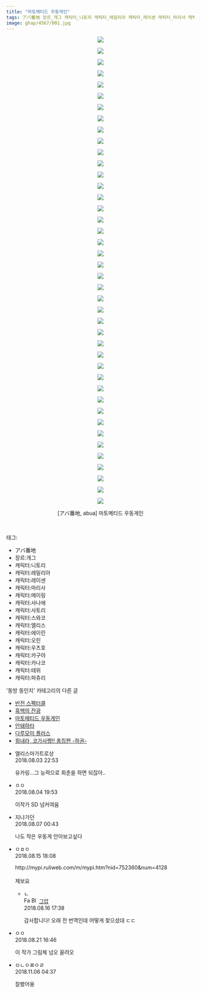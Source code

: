 ```yaml
---
title: "마토메티드 우동게인"
tags: アバ番地 장르_개그 캐릭터_니토리 캐릭터_레밀리아 캐릭터_레이센 캐릭터_마리사 캐릭터_메이링 캐릭터_사나에 캐릭터_사토리 캐릭터_스와코 캐릭터_앨리스 캐릭터_에이린 캐릭터_오린 캐릭터_우츠호 캐릭터_카구야 캐릭터_카나코 캐릭터_테위 캐릭터_파츄리 abua 동방_동인지
image: ghap/4567/001.jpg
---
```

<div class="article">
<p style="text-align: center; clear: none; float: none;"><img src="{{ site.nasurl }}/ghap/4567/001.jpg"/></p>
<p style="text-align: center; clear: none; float: none;"><img src="{{ site.nasurl }}/ghap/4567/002.jpg"/></p>
<p style="text-align: center; clear: none; float: none;"><img src="{{ site.nasurl }}/ghap/4567/003.jpg"/></p>
<p style="text-align: center; clear: none; float: none;"><img src="{{ site.nasurl }}/ghap/4567/004.jpg"/></p>
<p style="text-align: center; clear: none; float: none;"><img src="{{ site.nasurl }}/ghap/4567/005.jpg"/></p>
<p style="text-align: center; clear: none; float: none;"><img src="{{ site.nasurl }}/ghap/4567/006.jpg"/></p>
<p style="text-align: center; clear: none; float: none;"><img src="{{ site.nasurl }}/ghap/4567/007.jpg"/></p>
<p style="text-align: center; clear: none; float: none;"><img src="{{ site.nasurl }}/ghap/4567/008.jpg"/></p>
<p style="text-align: center; clear: none; float: none;"><img src="{{ site.nasurl }}/ghap/4567/009.jpg"/></p>
<p style="text-align: center; clear: none; float: none;"><img src="{{ site.nasurl }}/ghap/4567/010.jpg"/></p>
<p style="text-align: center; clear: none; float: none;"><img src="{{ site.nasurl }}/ghap/4567/011.jpg"/></p>
<p style="text-align: center; clear: none; float: none;"><img src="{{ site.nasurl }}/ghap/4567/012.jpg"/></p>
<p style="text-align: center; clear: none; float: none;"><img src="{{ site.nasurl }}/ghap/4567/013.jpg"/></p>
<p style="text-align: center; clear: none; float: none;"><img src="{{ site.nasurl }}/ghap/4567/014.jpg"/></p>
<p style="text-align: center; clear: none; float: none;"><img src="{{ site.nasurl }}/ghap/4567/015.jpg"/></p>
<p style="text-align: center; clear: none; float: none;"><img src="{{ site.nasurl }}/ghap/4567/016.jpg"/></p>
<p style="text-align: center; clear: none; float: none;"><img src="{{ site.nasurl }}/ghap/4567/017.jpg"/></p>
<p style="text-align: center; clear: none; float: none;"><img src="{{ site.nasurl }}/ghap/4567/018.jpg"/></p>
<p style="text-align: center; clear: none; float: none;"><img src="{{ site.nasurl }}/ghap/4567/019.jpg"/></p>
<p style="text-align: center; clear: none; float: none;"><img src="{{ site.nasurl }}/ghap/4567/020.jpg"/></p>
<p style="text-align: center; clear: none; float: none;"><img src="{{ site.nasurl }}/ghap/4567/021.jpg"/></p>
<p style="text-align: center; clear: none; float: none;"><img src="{{ site.nasurl }}/ghap/4567/022.jpg"/></p>
<p style="text-align: center; clear: none; float: none;"><img src="{{ site.nasurl }}/ghap/4567/023.jpg"/></p>
<p style="text-align: center; clear: none; float: none;"><img src="{{ site.nasurl }}/ghap/4567/024.jpg"/></p>
<p style="text-align: center; clear: none; float: none;"><img src="{{ site.nasurl }}/ghap/4567/025.jpg"/></p>
<p style="text-align: center; clear: none; float: none;"><img src="{{ site.nasurl }}/ghap/4567/026.jpg"/></p>
<p style="text-align: center; clear: none; float: none;"><img src="{{ site.nasurl }}/ghap/4567/027.jpg"/></p>
<p style="text-align: center; clear: none; float: none;"><img src="{{ site.nasurl }}/ghap/4567/028.jpg"/></p>
<p style="text-align: center; clear: none; float: none;"><img src="{{ site.nasurl }}/ghap/4567/029.jpg"/></p>
<p style="text-align: center; clear: none; float: none;"><img src="{{ site.nasurl }}/ghap/4567/030.jpg"/></p>
<p style="text-align: center; clear: none; float: none;"><img src="{{ site.nasurl }}/ghap/4567/031.jpg"/></p>
<p style="text-align: center; clear: none; float: none;"><img src="{{ site.nasurl }}/ghap/4567/032.jpg"/></p>
<p style="text-align: center; clear: none; float: none;"><img src="{{ site.nasurl }}/ghap/4567/033.jpg"/></p>
<p style="text-align: center; clear: none; float: none;"><img src="{{ site.nasurl }}/ghap/4567/034.jpg"/></p>
<p style="text-align: center; clear: none; float: none;"><img src="{{ site.nasurl }}/ghap/4567/035.jpg"/></p>
<p style="text-align: center; clear: none; float: none;"><img src="{{ site.nasurl }}/ghap/4567/036.jpg"/></p>
<p style="text-align: center; clear: none; float: none;"><img src="{{ site.nasurl }}/ghap/4567/037.jpg"/></p>
<p style="text-align: center; clear: none; float: none;"><img src="{{ site.nasurl }}/ghap/4567/038.jpg"/></p>
<p style="text-align: center; clear: none; float: none;"><img src="{{ site.nasurl }}/ghap/4567/039.jpg"/></p>
<p style="text-align: center; clear: none; float: none;"><img src="{{ site.nasurl }}/ghap/4567/040.jpg"/></p>
<p style="text-align: center; clear: none; float: none;"><img src="{{ site.nasurl }}/ghap/4567/041.jpg"/></p>
<p style="text-align: center; clear: none; float: none;"><img src="{{ site.nasurl }}/ghap/4567/042.jpg"/></p>
<p style="text-align: center; clear: none; float: none;">[アバ番地, abua] 마토메티드 우동게인</p>
<p><br/></p>
</div><div class="tagTrail">
<p>태그: </p>
<ul>
<li>アバ番地</li>
<li>장르:개그</li>
<li>캐릭터:니토리</li>
<li>캐릭터:레밀리아</li>
<li>캐릭터:레이센</li>
<li>캐릭터:마리사</li>
<li>캐릭터:메이링</li>
<li>캐릭터:사나에</li>
<li>캐릭터:사토리</li>
<li>캐릭터:스와코</li>
<li>캐릭터:앨리스</li>
<li>캐릭터:에이린</li>
<li>캐릭터:오린</li>
<li>캐릭터:우츠호</li>
<li>캐릭터:카구야</li>
<li>캐릭터:카나코</li>
<li>캐릭터:테위</li>
<li>캐릭터:파츄리</li>
</ul>
</div><div class="another">
<p>'동방 동인지' 카테고리의 다른 글</p>
<ul>
<li><a href="/2018-08-05-ghap_4570">반전 스펙터클</a></li>
<li><a href="/2018-08-03-ghap_4568">흑백의 잔광</a></li>
<li><a href="/2018-08-03-ghap_4567">마토메티드 우동게인</a></li>
<li><a href="/2018-08-02-ghap_4565">안돼하타</a></li>
<li><a href="/2018-08-02-ghap_4564">다루모미 플러스</a></li>
<li><a href="/2018-07-30-ghap_4557">힘내라, 코가사쨩!! 총집편 -하권-</a></li>
</ul>
</div><div class="cb_module cb_fluid">
<div class="cb_wrt cb_profile">
<div class="comment">
<ul>
<li class="cb_thumb_off" id="comment15300192">
<div class="cb_comment_area">
<div class="cb_info_area">
<div class="cb_section">
<span class="cb_nick_name">앨리스마가트로상</span>
</div>
<div class="cb_section">
<span class="cb_date">2018.08.03 22:53 </span>
</div>
</div>
<div class="cb_dsc_comment">
<p class="cb_dsc">
											유카링...그 능력으로 회춘을 하면 되잖아..
										</p>
</div>
</div></li>
<li class="cb_thumb_off" id="comment15300731">
<div class="cb_comment_area">
<div class="cb_info_area">
<div class="cb_section">
<span class="cb_nick_name">ㅇㅇ</span>
</div>
<div class="cb_section">
<span class="cb_date">2018.08.04 19:53 </span>
</div>
</div>
<div class="cb_dsc_comment">
<p class="cb_dsc">
											이작가 SD 넘커여움
										</p>
</div>
</div></li>
<li class="cb_thumb_off" id="comment15302178">
<div class="cb_comment_area">
<div class="cb_info_area">
<div class="cb_section">
<span class="cb_nick_name">지나가던</span>
</div>
<div class="cb_section">
<span class="cb_date">2018.08.07 00:43 </span>
</div>
</div>
<div class="cb_dsc_comment">
<p class="cb_dsc">
											나도 작은 우동게 안아보고싶다
										</p>
</div>
</div></li>
<li class="cb_thumb_off" id="comment15309276">
<div class="cb_comment_area">
<div class="cb_info_area">
<div class="cb_section">
<span class="cb_nick_name">ㅇㅍㅇ</span>
</div>
<div class="cb_section">
<span class="cb_date">2018.08.15 18:08 </span>
</div>
</div>
<div class="cb_dsc_comment">
<p class="cb_dsc">
											http://mypi.ruliweb.com/m/mypi.htm?nid=752360&amp;num=4128<br/>
<br/>
제보요
										</p>
</div>
<ul>
<li class="cb_thumb_off" id="comment15310187">
<span class="cb_bu_subnode">ㄴ</span>
<div class="cb_comment_area">
<div class="cb_info_area">
<div class="cb_section">
<span class="cb_nick_name"><img alt="Favicon of https://ghaptouhou.tistory.com" height="16" onerror="this.onerror=null;this.parentNode.removeChild(this)" src="https://ghaptouhou.tistory.com/favicon.ico" width="16"/> <img alt="BlogIcon" height="16" onerror="this.parentNode.removeChild(this)" src="https://ghaptouhou.tistory.com/index.gif" width="16"/> <a href="https://ghaptouhou.tistory.com" onclick="return openLinkInNewWindow(this)"> 그압</a><span class="tistoryProfileLayerTrigger" onclick='TistoryProfile.show(event, this, {"title":"\uc800\uae30 \uc774\uac70 \ub098\uc911\uc5d0 \uc218\uc815 \uac00\ub2a5\ud558\ub098\uc694","url":"https:\/\/ghap.tistory.com","nickname":"\uadf8\uc555","items":[]}); return false;'></span></span>
</div>
<div class="cb_section">
<span class="cb_date">2018.08.16 17:38 </span>
</div>
</div>
<div class="cb_dsc_comment">
<p class="cb_dsc">
																감사합니다! 오래 전 번역인데 어떻게 찾으셨대 ㄷㄷ
															</p>
</div>
</div>
</li>
</ul>
</div></li>
<li class="cb_thumb_off" id="comment15313947">
<div class="cb_comment_area">
<div class="cb_info_area">
<div class="cb_section">
<span class="cb_nick_name">ㅇㅇ</span>
</div>
<div class="cb_section">
<span class="cb_date">2018.08.21 16:46 </span>
</div>
</div>
<div class="cb_dsc_comment">
<p class="cb_dsc">
											이 작가 그림체 넘오 꼴려오
										</p>
</div>
</div></li>
<li class="cb_thumb_off" id="comment15368350">
<div class="cb_comment_area">
<div class="cb_info_area">
<div class="cb_section">
<span class="cb_nick_name">ㅁㄴㅇㄻㅇㄹ</span>
</div>
<div class="cb_section">
<span class="cb_date">2018.11.06 04:37 </span>
</div>
</div>
<div class="cb_dsc_comment">
<p class="cb_dsc">
											잘봤어용
										</p>
</div>
</div></li>
</ul>
</div>
</div><!-- commentList close -->
</div>